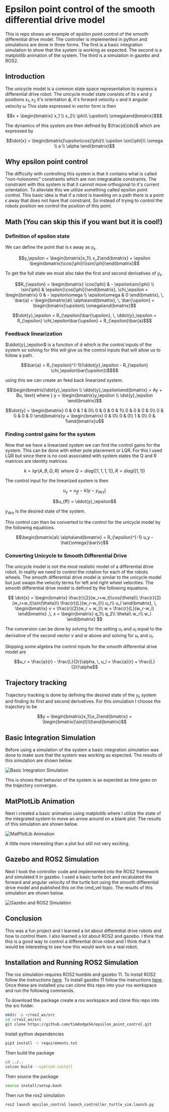 # Epsilon point control of the smooth differential drive model

This is repo shows an example of epsilon point control of the smooth differential drive model. The controller is implemented in python and simulations are done in three forms. The first is a basic integration simulation to show that the system is working as expected. The second is a matplotlib animation of the system. The third is a simulation in gazebo and ROS2.

## Introduction

The unicycle model is a common state space representation to express a differential drive robot.
The unicycle model state consists of its x and y positions $x_1, \, x_2$ it's orientation $\phi$,
it's forward velocity $\upsilon$ and it angular velocity $\omega$ This state expressed in vector form is then

```math
x = \begin{bmatrix} x_1 \\ x_2\\ \phi\\ \upsilon\\ \omega\end{bmatrix}$
```

The dynamics of this system are then defined by $\frac{d}{dx}$ which are expressed by

```math
\dot{x} = \begin{bmatrix}\upsilon\cos{\phi}\\  \upsilon \sin{\phi}\\ \omega \\ a \\ \alpha \end{bmatrix}
```

## Why epsilon point control

The difficulty with controlling this system is that it contains what is called "non-holonomic" constraints which are non integratable constraints.
The constraint with this system is that it cannot move orthogonal to it's current orientation.
To alleviate this we utilize something called epsilon point control.
This basic idea is that if a robot is traveling on a path there is a point $\epsilon$ away that does not have that constraint. So instead of trying to control the robots position we control the position of this point.

## Math (You can skip this if you want but it is cool!)

### Definition of epsilon state

We can define the point that is $\epsilon$ away as $y_\epsilon$.

```math
y_\epsilon = \begin{bmatrix}x_1\\ x_2\end{bmatrix} + \epsilon \begin{bmatrix}\cos{\phi}\\\sin{\phi}\end{bmatrix}
```

To get the full state we must also take the first and second derivatives of $y_\epsilon$.

```math
R_{\epsilon} = \begin{bmatrix} \cos{\phi} & - \epsilon\sin{\phi} \\ \sin{\phi} & \epsilon{\cos{\phi}}\end{bmatrix}, \chi_\epsilon = \begin{bmatrix} 0 & - \epsilon\omega \\ \epsilon\omega & 0  \end{bmatrix}, \, \bar{a} = \begin{bmatrix}a\\ \alpha\end{bmatrix}, \, \bar{\upsilon} = \begin{bmatrix}\upsilon\\ \omega\end{bmatrix}
```

```math
\dot{y}_\epsilon = R_{\epsilon}\bar{\upsilon}, \, \ddot{y}_\epsilon = R_{\epsilon} \chi_\epsilon\bar{\upsilon} + R_{\epsilon}\bar{a}$
```

### Feedback linearization

$\ddot{y}_\epsilon$ is a function of $\bar{a}$ which is the control inputs of the system so solving for this will give us the control inputs that will allow us to follow a path.

```math
\bar{a} = R_{\epsilon}^{-1}(\ddot{y}_\epsilon - R_{\epsilon} \chi_\epsilon\bar{\upsilon})$$
```

using this we can create an feed back linearized system.

```math
\begin{bmatrix}\dot{y}_\epsilon \\ \ddot{y}_\epsilon\end{bmatrix} = Ay + Bu, \text{ where } y = \begin{bmatrix}y_\epsilon \\ \dot{y}_\epsilon \end{bmatrix}
```

```math
\dot{y} = \begin{bmatrix}
0 & 0 & 1 & 0\\
0 & 0 & 0 & 1\\
0 & 0 & 0 & 0\\
0 & 0 & 0 & 0
\end{bmatrix}y + \begin{bmatrix}
0 & 0\\
0 & 0\\
1 & 0\\
0 & 1\end{bmatrix}u
```

### Finding control gains for the system

Now that we have a linearized system we can find the control gains for the system. This can be done with either pole placement or LQR. For this I used LQR but since there is no cost associated with system states the Q and R matrices are identity matrices.

$$k = lqr(A,B,Q,R)\, \text{ where } Q = diag([1,1,1,1]), \, R = diag([1,1])$$

The control input for the linearized system is then

$$ u_y = u_{ff} - k (y - y_{des})$$

```math
u_{ff} = \ddot{y}_\epsilon
```
$y_{des}$ is the desired state of the system.

This control can then be converted to the control for the unicycle model by the following equations.

```math
\begin{bmatrix}a\\ \alpha\end{bmatrix} = R_{\epsilon}^{-1} u_y - \hat{\omega}\bar{v}
```

### Converting Unicycle to Smooth Differential Drive

The unicycle model is not the most realistic model of a differential drive robot. In reality we need to control the rotation for each of the robots wheels. The smooth differential drive model is similar to the unicycle model but just swaps the velocity terms for left and right wheel velocities. The smooth differential drive model is defined by the following equations.

 $$
 \dot{x} = \begin{bmatrix}
        \frac{r}{2}(w_r+w_t)\cos(\theta)\\
        \frac{r}{2}(w_r+w_t)\sin{\theta}\\
        \frac{r}{L}(w_r-w_l)\\
        u_r\\
        u_l
    \end{bmatrix}, \, \begin{bmatrix}
        v = \frac{r}{2}(w_r + w_)\\
        w = \frac{r}{L}(w_r-w_l)
    \end{bmatrix}
    ,\, x = \begin{bmatrix}
        q_1\\
        q_2\\
        \theta\\
        w_r\\
        w_l
    \end{bmatrix}
$$

The conversion can be done by solving for the setting $u_r$ and $u_l$ equal to the derivative of the second vector $v$ and $w$ above and solving for $u_r$ and $u_l$.

Skipping some algebra the control inputs for the smooth differential drive model are

$$u_r = \frac{a}{r} - \frac{L}{2r}\alpha, \, u_l = \frac{a}{r} + \frac{L}{2r}\alpha$$

## Trajectory tracking

Trajectory tracking is done by defining the desired state of the $y_\epsilon$ system and finding its first and second derivatives. For this simulation I choose the trajectory to be

```math
y = \begin{bmatrix}x_1\\x_2\end{bmatrix} = \begin{bmatrix}\sin{t}\\t\end{bmatrix}
```

## Basic Integration Simulation

Before using a simulation of the system a basic integration simulation was done to make sure that the system was working as expected. The results of this simulation are shown below.

![Basic Integration Simulation](./figures/approx_drive.png)

This is shows that behavior of the system is as expected as time goes on the trajectory converges.

## MatPlotLib Animation

Next i created a basic animation using matplotlib where I utilize the state of the integrated system to move an arrow around on a blank plot. The results of this simulation are shown below.

![MatPlotLib Animation](./figures/new_anim.gif)

A little more interesting than a plot but still not very exciting.

## Gazebo and ROS2 Simulation

Next I took the controller code and implemented into the ROS2 framework and simulated it in gazebo. I used a basic turtle bot and recalulated the forward and angular velocity of the turtle bot using the smooth differential drive model and published this on the cmd_vel topic. The results of this simulation are shown below.

![Gazebo and ROS2 Simulation](./figures/ros_cont.gif)

## Conclusion

This was a fun project and I learned a lot about differential drive robots and how to control them. I also learned a lot about ROS2 and gazebo. I think that this is a good way to control a differential drive robot and I think that it would be interesting to see how this would work on a real robot.

## Installation and Running ROS2 Simulation

The ros simulation requires ROS2 humble and gazebo 11. To install ROS2 follow the instructions [here](https://docs.ros.org/en/humble/Installation/Ubuntu-Install-Debians.html). To install gazebo 11 follow the instructions [here](http://gazebosim.org/tutorials?tut=install_ubuntu&cat=install). Once these are installed you can clone this repo into your ros workspace and run the following commands.

To download the package create a ros workspace and clone this repo into the src folder.

```bash
mkdir -p ~/ros2_ws/src
cd ~/ros2_ws/src
git clone https://github.com/timdodge54/epsilon_point_control.git
```

Install python dependencies

```bash
pip3 install -r requirements.txt
```

Then build the package

```bash
cd ../..
colcon build --symlink-install
```

Then source the package

```bash
source install/setup.bash
```

Then run the ros2 simulation

```bash
ros2 launch epsilon_control launch_controller_turtle_sim.launch.py
```
